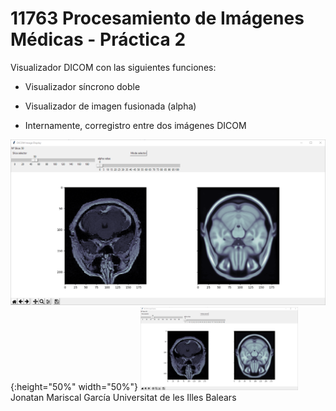 # 11763 Procesamiento de Imágenes Médicas - Práctica 2 

Visualizador DICOM con las siguientes funciones: 

- Visualizador síncrono doble

- Visualizador de imagen fusionada (alpha)

- Internamente, corregistro entre dos imágenes DICOM

![view1](/imgs/view1.png){:height="50%" width="50%"}
<img src="/imgs/view1.png" width="50%" height="50%">
Jonatan Mariscal García
Universitat de les Illes Balears
